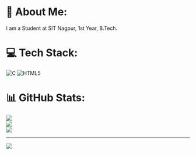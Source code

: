 # 💫 About Me:
I am a Student at SIT Nagpur, 1st Year, B.Tech.<br>


# 💻 Tech Stack:
![C](https://img.shields.io/badge/c-%2300599C.svg?style=for-the-badge&logo=c&logoColor=white) ![HTML5](https://img.shields.io/badge/html5-%23E34F26.svg?style=for-the-badge&logo=html5&logoColor=white)
# 📊 GitHub Stats:
![](https://github-readme-stats.vercel.app/api?username=RUGVEDAUM&theme=dark&hide_border=false&include_all_commits=false&count_private=false)<br/>
![](https://github-readme-streak-stats.herokuapp.com/?user=RUGVEDAUM&theme=dark&hide_border=false)<br/>
![](https://github-readme-stats.vercel.app/api/top-langs/?username=RUGVEDAUM&theme=dark&hide_border=false&include_all_commits=false&count_private=false&layout=compact)

---
[![](https://visitcount.itsvg.in/api?id=RUGVEDAUM&icon=0&color=0)](https://visitcount.itsvg.in)

<!-- Proudly created with GPRM ( https://gprm.itsvg.in ) -->
